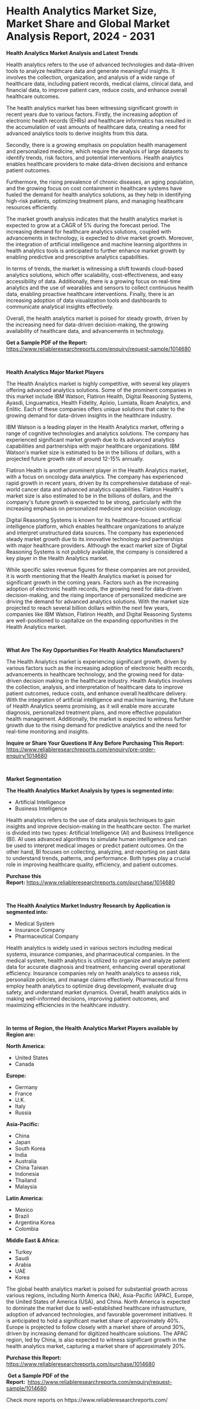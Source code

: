 <p><h1>Health Analytics Market Size, Market Share and Global Market Analysis Report, 2024 - 2031</h1></p><p><strong>Health Analytics Market Analysis and Latest Trends</strong></p>
<p><p>Health analytics refers to the use of advanced technologies and data-driven tools to analyze healthcare data and generate meaningful insights. It involves the collection, organization, and analysis of a wide range of healthcare data, including patient records, medical claims, clinical data, and financial data, to improve patient care, reduce costs, and enhance overall healthcare outcomes.</p><p>The health analytics market has been witnessing significant growth in recent years due to various factors. Firstly, the increasing adoption of electronic health records (EHRs) and healthcare informatics has resulted in the accumulation of vast amounts of healthcare data, creating a need for advanced analytics tools to derive insights from this data.</p><p>Secondly, there is a growing emphasis on population health management and personalized medicine, which require the analysis of large datasets to identify trends, risk factors, and potential interventions. Health analytics enables healthcare providers to make data-driven decisions and enhance patient outcomes.</p><p>Furthermore, the rising prevalence of chronic diseases, an aging population, and the growing focus on cost containment in healthcare systems have fueled the demand for health analytics solutions, as they help in identifying high-risk patients, optimizing treatment plans, and managing healthcare resources efficiently.</p><p>The market growth analysis indicates that the health analytics market is expected to grow at a CAGR of 5% during the forecast period. The increasing demand for healthcare analytics solutions, coupled with advancements in technology, is expected to drive market growth. Moreover, the integration of artificial intelligence and machine learning algorithms in health analytics tools is anticipated to further enhance market growth by enabling predictive and prescriptive analytics capabilities.</p><p>In terms of trends, the market is witnessing a shift towards cloud-based analytics solutions, which offer scalability, cost-effectiveness, and easy accessibility of data. Additionally, there is a growing focus on real-time analytics and the use of wearables and sensors to collect continuous health data, enabling proactive healthcare interventions. Finally, there is an increasing adoption of data visualization tools and dashboards to communicate analytical insights effectively.</p><p>Overall, the health analytics market is poised for steady growth, driven by the increasing need for data-driven decision-making, the growing availability of healthcare data, and advancements in technology.</p></p>
<p><strong>Get a Sample PDF of the Report:&nbsp;</strong> <a href="https://www.reliableresearchreports.com/enquiry/request-sample/1014680">https://www.reliableresearchreports.com/enquiry/request-sample/1014680</a></p>
<p>&nbsp;</p>
<p><strong>Health Analytics Major Market Players</strong></p>
<p><p>The Health Analytics market is highly competitive, with several key players offering advanced analytics solutions. Some of the prominent companies in this market include IBM Watson, Flatiron Health, Digital Reasoning Systems, Ayasdi, Linguamatics, Health Fidelity, Apixio, Lumiata, Roam Analytics, and Enlitic. Each of these companies offers unique solutions that cater to the growing demand for data-driven insights in the healthcare industry.</p><p>IBM Watson is a leading player in the Health Analytics market, offering a range of cognitive technologies and analytics solutions. The company has experienced significant market growth due to its advanced analytics capabilities and partnerships with major healthcare organizations. IBM Watson's market size is estimated to be in the billions of dollars, with a projected future growth rate of around 12-15% annually.</p><p>Flatiron Health is another prominent player in the Health Analytics market, with a focus on oncology data analytics. The company has experienced rapid growth in recent years, driven by its comprehensive database of real-world cancer data and advanced analytics capabilities. Flatiron Health's market size is also estimated to be in the billions of dollars, and the company's future growth is expected to be strong, particularly with the increasing emphasis on personalized medicine and precision oncology.</p><p>Digital Reasoning Systems is known for its healthcare-focused artificial intelligence platform, which enables healthcare organizations to analyze and interpret unstructured data sources. The company has experienced steady market growth due to its innovative technology and partnerships with major healthcare providers. Although the exact market size of Digital Reasoning Systems is not publicly available, the company is considered a key player in the Health Analytics market.</p><p>While specific sales revenue figures for these companies are not provided, it is worth mentioning that the Health Analytics market is poised for significant growth in the coming years. Factors such as the increasing adoption of electronic health records, the growing need for data-driven decision-making, and the rising importance of personalized medicine are driving the demand for advanced analytics solutions. With the market size projected to reach several billion dollars within the next few years, companies like IBM Watson, Flatiron Health, and Digital Reasoning Systems are well-positioned to capitalize on the expanding opportunities in the Health Analytics market.</p></p>
<p>&nbsp;</p>
<p><strong>What Are The Key Opportunities For Health Analytics Manufacturers?</strong></p>
<p><p>The Health Analytics market is experiencing significant growth, driven by various factors such as the increasing adoption of electronic health records, advancements in healthcare technology, and the growing need for data-driven decision making in the healthcare industry. Health Analytics involves the collection, analysis, and interpretation of healthcare data to improve patient outcomes, reduce costs, and enhance overall healthcare delivery. With the integration of artificial intelligence and machine learning, the future of Health Analytics seems promising, as it will enable more accurate diagnosis, personalized treatment plans, and more effective population health management. Additionally, the market is expected to witness further growth due to the rising demand for predictive analytics and the need for real-time monitoring and insights.</p></p>
<p><strong>Inquire or Share Your Questions If Any Before Purchasing This Report:</strong> <a href="https://www.reliableresearchreports.com/enquiry/pre-order-enquiry/1014680">https://www.reliableresearchreports.com/enquiry/pre-order-enquiry/1014680</a></p>
<p>&nbsp;</p>
<p><strong>Market Segmentation</strong></p>
<p><strong>The Health Analytics Market Analysis by types is segmented into:</strong></p>
<p><ul><li>Artificial Intelligence</li><li>Business Intelligence</li></ul></p>
<p><p>Health analytics refers to the use of data analysis techniques to gain insights and improve decision-making in the healthcare sector. The market is divided into two types: Artificial Intelligence (AI) and Business Intelligence (BI). AI uses advanced algorithms to simulate human intelligence and can be used to interpret medical images or predict patient outcomes. On the other hand, BI focuses on collecting, analyzing, and reporting on past data to understand trends, patterns, and performance. Both types play a crucial role in improving healthcare quality, efficiency, and patient outcomes.</p></p>
<p><strong>Purchase this Report:&nbsp;</strong><a href="https://www.reliableresearchreports.com/purchase/1014680">https://www.reliableresearchreports.com/purchase/1014680</a></p>
<p>&nbsp;</p>
<p><strong>The Health Analytics Market Industry Research by Application is segmented into:</strong></p>
<p><ul><li>Medical System</li><li>Insurance Company</li><li>Pharmaceutical Company</li></ul></p>
<p><p>Health analytics is widely used in various sectors including medical systems, insurance companies, and pharmaceutical companies. In the medical system, health analytics is utilized to organize and analyze patient data for accurate diagnosis and treatment, enhancing overall operational efficiency. Insurance companies rely on health analytics to assess risk, personalize policies, and manage claims effectively. Pharmaceutical firms employ health analytics to optimize drug development, evaluate drug safety, and understand market dynamics. Overall, health analytics aids in making well-informed decisions, improving patient outcomes, and maximizing efficiencies in the healthcare industry.</p></p>
<p>&nbsp;</p>
<p><strong>In terms of Region, the Health Analytics Market Players available by Region are:</strong></p>
<p>
    <p> <strong> North America: </strong>
        <ul>
            <li>United States</li>
            <li>Canada</li>
        </ul>
        </p> 
    <p> <strong> Europe: </strong>
        <ul>
            <li>Germany</li>
            <li>France</li>
            <li>U.K.</li>
            <li>Italy</li>
            <li>Russia</li>
        </ul>
        </p> 
    <p> <strong> Asia-Pacific: </strong>
        <ul>
            <li>China</li>
            <li>Japan</li>
            <li>South Korea</li>
            <li>India</li>
            <li>Australia</li>
            <li>China Taiwan</li>
            <li>Indonesia</li>
            <li>Thailand</li>
            <li>Malaysia</li>
        </ul>
        </p> 
    <p> <strong> Latin America: </strong>
        <ul>
            <li>Mexico</li>
            <li>Brazil</li>
            <li>Argentina Korea</li>
            <li>Colombia</li>
        </ul>
        </p> 
    <p> <strong> Middle East & Africa: </strong>
        <ul>
            <li>Turkey</li>
            <li>Saudi</li>
            <li>Arabia</li>
            <li>UAE</li>
            <li>Korea</li>
        </ul>
    </p>
    </p>
<p><p>The global health analytics market is poised for substantial growth across various regions, including North America (NA), Asia-Pacific (APAC), Europe, the United States of America (USA), and China. North America is expected to dominate the market due to well-established healthcare infrastructure, adoption of advanced technologies, and favorable government initiatives. It is anticipated to hold a significant market share of approximately 40%. Europe is projected to follow closely with a market share of around 30%, driven by increasing demand for digitized healthcare solutions. The APAC region, led by China, is also expected to witness significant growth in the health analytics market, capturing a market share of approximately 20%.</p></p>
<p><strong>Purchase this Report: </strong><a href="https://www.reliableresearchreports.com/purchase/1014680">https://www.reliableresearchreports.com/purchase/1014680</a></p>
<p>&nbsp;<strong>Get a Sample PDF of the Report:&nbsp;&nbsp;</strong><a href="https://www.reliableresearchreports.com/enquiry/request-sample/1014680">https://www.reliableresearchreports.com/enquiry/request-sample/1014680</a></p>
<p><strong></strong></p>
<p>Check more reports on https://www.reliableresearchreports.com/</p>